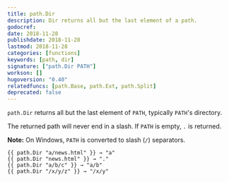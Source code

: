 ```yaml
---
title: path.Dir
description: Dir returns all but the last element of a path.
godocref:
date: 2018-11-28
publishdate: 2018-11-28
lastmod: 2018-11-28
categories: [functions]
keywords: [path, dir]
signature: ["path.Dir PATH"]
workson: []
hugoversion: "0.40"
relatedfuncs: [path.Base, path.Ext, path.Split]
deprecated: false
---
```


`path.Dir` returns all but the last element of `PATH`, typically `PATH`'s directory.

The returned path will never end in a slash.
If `PATH` is empty, `.` is returned.

**Note:** On Windows, `PATH` is converted to slash (`/`) separators.

```
{{ path.Dir "a/news.html" }} → "a"
{{ path.Dir "news.html" }} → "."
{{ path.Dir "a/b/c" }} → "a/b"
{{ path.Dir "/x/y/z" }} → "/x/y"
```
